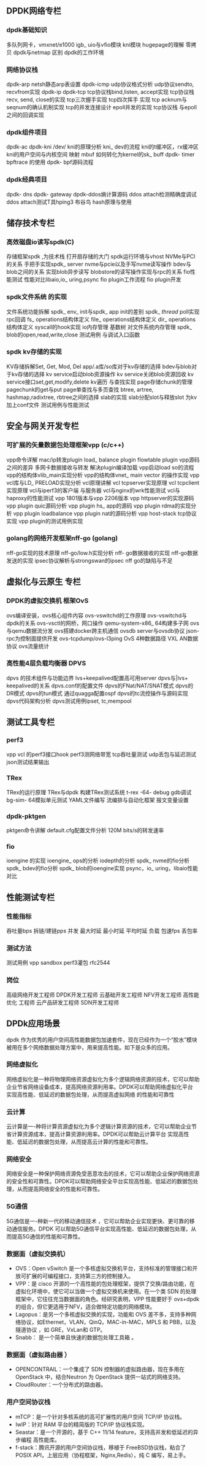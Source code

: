 
## DPDK网络专栏
### dpdk基础知识

多队列网卡，vmxnet/e1000
igb_ uio与vfio模块
kni模块
hugepage的理解
零拷贝
dpdk与netmap 区别
dpdk的工作环境

### 网络协议栈

dpdk-arp
netsh静态arp表设置
dpdk-icmp
udp协议格式分析
udp协议sendto, recvfrom实现
dpdk-ip
dpdk-tcp
tcp协议栈bind,listen, accept实现
tcp协议栈recv, send, close的实现
tcp三次握手实现
tcp四次挥手 实现
tcp acknum与seqnum的确认机制实现
tcp的并发连接设计
epoll并发的实现
tcp协议栈 与epoll之间的回调实现

### dpdk组件项目

dpdk-ac
dpdk-kni
/dev/ kni的原理分析
kni_ dev的流程
kni的t缓冲区，rx缓冲区
kni的用户空间与内核空间 映射
mbuf 如何转化为kernel的sk_ buff
dpdk- timer
bpftrace 的使用
dpdk- bpf源码流程

### dpdk经典项目

dpdk- dns
dpdk- gateway
dpdk-ddos熵计算源码
ddos attach检测精确度调试
ddos attach测试T具hping3
布谷鸟 hash原理与使用

## 储存技术专栏

### 高效磁盘io读写spdk(C)

存储框架spdk ,为技术栈 打开扇存储的大门
spdk运行环境与vhost
NVMe与PCl的关系
手把手实现spdk_ server
nvme与pcie以及手写nvme读写操作
bdev与blob之间的关系
实现blob异步读写
blobstore的读写操作实现与rpc的关系
fio性能测试 性能对比libaio,io_ uring,psync
fio plugin工作流程
fio plugin开发

### spdk文件系统 的实现

文件系统功能拆解
spdk_ env_ init与spdk_ app init的差别
spdk_ _thread_ poll实现rpc回调
fs_ operations结构体定义
file_ operations结构体定义
dir_ operations结构体定义
syscall的hook实现
io内存管理
基数树 对文件系统内存管理
spdk_ blob的open,read,write,close
测试用例 与调试入口函数

### spdk kv存储的实现

KV存储拆解Set, Get, Mod, Del
app/.a库/so库对于kv存储的选择
bdev与blob对于kv存储的选择
kv service启动blob资源操作
kv service关闭blob资源回收
kv service接口set,get,modify,delete
kv遍历 与查找实现
page存储chunk的管理
pagechunk的get与put
page单查找与多页查找
btree, artree, hashmap,radixtree, rbtree之间的选择
slab的实现
slab分配slot与释放slot
为kv加上conf文件
测试用例与性能测试

## 安全与网关开发专栏

### 可扩展的矢量数据包处理框架vpp (c/c++)

vpp命令详解
mac/ip转发plugin
load_ balance plugin
flowtable plugin
vpp源码之间的差异
多网卡数据接收与转发
解决plugin编译加载
vpp启动load so的流程
vpp的结构体vlib_main实现分析
vpp的结构体vnet_ main
vector 的操作实现
vpp vcl库与LD_ PRELOAD实现分析
vcl原理讲解
vcl tcpserver实现原理
vcl tcpclient实现原理
vcl与iperf3的客户端 与服务器
vcl与nginx的wrk性能测试
vcl与haproxy的性能测试
vpp 1801版本与vpp 2206版本
vpp httpserver的实现源码
vpp plugin quic源码分析
vpp plugin hs_ app的源码
vpp plugin rdma的实现分析
vpp plugin loadbalance
vpp plugin nat的源码分析
vpp host-stack tcp协议实现
vpp plugin的测试用例实现

### golang的网络开发框架nff-go (golang)

nff-go实现的技术原理
nff-go/low.h实现分析
nff- go数据接收的实现
nff-go数据发送的实现
ipsec协议解析与strongswan的ipsec
nff go的缺陷与不足

## 虚拟化与云原生 专栏

### DPDK的虚拟交换机 框架OvS

ovs编译安装，ovs核心组件内容
ovs-vswitchd的工作原理
ovs-vswitchd与dpdk的关系
ovs-vsctl的网桥，网口操作
qemu-system-x86_ 64构建多子网
ovs与qemu数据流分发
ovs搭建docker跨主机通信
ovsdb server与ovsdb协议
json-rpc为控制面提供开发
ovs-tcpdump/ovs-l3ping
OvS 4种数据路径
VXL AN数据协议
ovs流量统计

### 高性能4层负载均衡器 DPVS

dpvs 的技术组件与功能边界
lvs+keepalived配置高可用server
dpvs与|lvs+ keepalived的关系
dpvs.conf的配置文件
dpvs的FNat/NAT/SNAT模式
dpvs的DR模式
dpvs的tun模式
通过quagga配置ospf
dpvs的tc流控操作与源码实现
dpvs代码架构分析
dpvs测试用例ipset, tc,mempool

## 测试工具专栏

### perf3

vpp vcl 的perf3接口hook
perf3测网络带宽
tcp吞吐量测试
udp丢包与延迟测试
json测试结果输出

### TRex

TRex的运行原理
TRex与dpdk
构建TRex测试系统
t-rex -64- debug gdb调试
bg-sim- 64模拟单元测试
YAML文件编写
流编排与自动化框架
报文变量设置

### dpdk-pktgen

pktgen命令讲解
default.cfg配置文件分析
120M bits/s的转发速率
### fio

ioengine 的实现
ioengine_ ops的分析
iodepth的分析
spdk_ nvme的fio分析
spdk_ bdev的fio分析
spdk_ blob的ioengine实现
psync，io_ uring，libaio性能对比

## 性能测试专栏

### 性能指标

吞吐量bps
拆链/建链pps
并发
最大时延
最小时延
平均时延
负载
包速fps
丢包率
### 测试方法

测试用例
vpp sandbox
perf3灌包
rfc2544


### 岗位

高级网络开发工程师
DPDK开发工程师
云基础开发工程师
NFV开发工程师
高性能优化 工程师
云产品研发工程师
SDN开发工程师


## DPDk应用场景

dpdk 作为优秀的用户空间高性能数据包加速套件，现在已经作为一个“胶水”模块被用在多个网络数据处理方案中，用来提高性能。如下是众多的应用。

### 网络虚拟化

网络虚拟化是一种将物理网络资源虚拟化为多个逻辑网络资源的技术，它可以帮助企业节省网络设备成本，提高网络资源利用率。DPDK可以帮助网络虚拟化平台 实现高性能、低延迟的数据包处理，从而提高虚拟网络 的性能和可靠性

### 云计算

云计算是一-种将计算资源虚拟化为多个逻辑计算资源的技术，它可以帮助企业节省计算资源成本，提高计算资源利用率。DPDK可以帮助云计算平台 实现高性能、低延迟的数据包处理，从而提高云计算的性能和可靠性。

### 网络安全

网络安全是一种保护网络资源免受恶意攻击的技术，它可以帮助企业保护网络资源的安全性和可靠性。DPDK可以帮助网络安全平台实现高性能、低延迟的数据包处理，从而提高网络安全的性能和可靠性。

### 5G通信

5G通信是一-种新一代的移动通信技术 ，它可以帮助企业实现更快、更可靠的移动通信服务。DPDK 可以帮助5G通信平台实现高性能、低延迟的数据包处理，从而提高5G通信的性能和可靠性。

### 数据面（虚拟交换机）

- OVS：Open vSwitch 是一个多核虚拟交换机平台，支持标准的管理接口和开放可扩展的可编程接口，支持第三方的控制接入。
- VPP：是 cisco 开源的一个高性能的包处理框架，提供了交换/路由功能，在虚拟化环境中，使它可以当做一个虚拟交换机来使用。在一个类 SDN 的处理框架中，它往往充当数据面的角色。经研究表明，VPP 性能要好于 ovs+dpdk 的组合，但它更适用于NFV，适合做特定功能的网络模块。
- Lagopus：是另一个多核虚拟交换的实现，功能和 OVS 差不多，支持多种网络协议，如Ethernet，VLAN，QinQ，MAC-in-MAC，MPLS 和 PBB，以及隧道协议 ，如 GRE，VxLan和 GTP。
- Snabb： 是一个简单且快速的数据包处理工具箱 。

### 数据面（虚拟路由器 ）

- OPENCONTRAIL：一个集成了 SDN 控制器的虚拟路由器，现在多用在 OpenStack 中，结合Neutron 为 OpenStack 提供一站式的网络支持。
- CloudRouter：一个分布式的路由器。

### 用户空间协议栈

- mTCP：是一个针对多核系统的高可扩展性的用户空间 TCP/IP 协议栈。
- IwIP：针对 RAM 平台的精简版的 TCP/IP 协议栈实现。
- Seastar：是一个开源的，基于 C++ 11/14 feature，支持高并发和低延迟的异步编程 高性能库。
- f-stack：腾讯开源的用户空间协议栈，移植于 FreeBSD协议栈，粘合了 POSIX API，上层应用（协程框架，Nginx,Redis），纯 C 编写，易上手。
